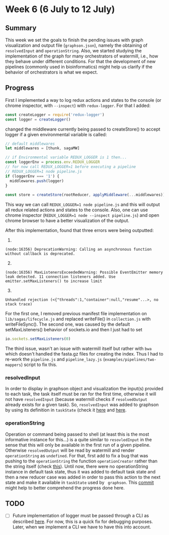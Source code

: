# Week 6 (6 July to 12 July)

## Summary

This week we set the goals to finish the pending issues with graph 
visualization and output file (`graphson.json`), namely the obtaining of 
`resolvedInput` and `operationString`. Also, we started studying the 
implementation of the graph for many orchestrators of watermill, i.e., how 
they behave under different conditions. For that the development of new 
pipelines (commonly used in bioinformatics) might help us clarify if the 
behavior of orchestrators is what we expect.

## Progress

First I implemented a way to log redux actions and states to the 
console (or chrome inspector, with `--inspect`) with `redux-logger`. For that
 I added:
 
 ```javascript
const createLogger = require('redux-logger')
const logger = createLogger()
```
changed the middleware currently being passed to createStore() to accept 
logger if a given environmental variable is called:

```javascript
// default middlewares
let middlewares = [thunk, sagaMW]

// if Environmental variable REDUX_LOGGER is 1 then...
const loggerEnv = process.env.REDUX_LOGGER
// for now call REDUX_LOGGER=1 before executing a pipeline
// REDUX_LOGGER=1 node pipeline.js
if (loggerEnv === '1') {
  middlewares.push(logger)
}
  
const store = createStore(rootReducer, applyMiddleware(...middlewares))
```

This way we can call `REDUX_LOGGER=1 node pipeline.js` and this will output 
all redux related actions and states to the console. Also, one can use chrome
 inspector (`REDUX_LOGGER=1 node --inspect pipeline.js`) and open chrome 
 browser to have a better visualization of the output.
 
After this implementation, found that three errors were being outputted:

1)
```
(node:16356) DeprecationWarning: Calling an asynchronous function without callback is deprecated.
```
2)
```
(node:16356) MaxListenersExceededWarning: Possible EventEmitter memory leak detected. 11 connection listeners added. Use emitter.setMaxListeners() to increase limit
```
3)
```
Unhandled rejection (<{"threads":1,"container":null,"resume"...>, no stack trace)
```

For the first one, I removed previous manifest file implementation on 
`lib/sagas/lifecycle.js` and replaced writeFile() in `collection.js` with 
writeFileSync().
The second one, was caused by the default setMaxListeners() behavior of 
sockets.io and then I just had to set 
```javascript
io.sockets.setMaxListeners(0)
```

The third issue, wasn't an issue with watermill itself but rather with `bwa` 
which doesn't handled the fasta.gz files for creating the index. Thus I had 
to re-work the `pipeline.js` and `pipeline_lazy.js`
(`examples/pipelines/two-mappers`) 
script to fix 
this.

### resolvedInput
 
In order to display in graphson object and visualization the input(s) provided 
to each task, the task itself must be ran for the first time, otherwise it 
will not have `resolvedInput` (because watermill checks if `resolvedOutput` 
already exists for a given task). So, `resolvedInput` was added to graphson by 
using its definition in `taskState` (check it [here](https://github.com/bionode/bionode-watermill/blob/master/lib/reducers/collection.js#L200)
and [here](https://github.com/bionode/bionode-watermill/blob/master/lib/reducers/collection.js#L125).


### operationString

Operation or command being passed to shell (at least this is the most 
informative instance for this...) is a quite similar to `resovledInput` in 
the sense that this will only be available in the first run of a given 
pipeline. Otherwise `resolvedOutput` will be read by watermill and render 
`operationString`  as `undefined`. For that, first add to fix a bug that was 
pushing to the `operationString` the function `operationCreator` rather than 
the string itself (check [this](https://github.com/bionode/bionode-watermill/commit/2be0185a1726d314892550a517a0853f90c20abc)).
Until now, there were no operationString instance in default task state, thus
 it was added to default task state and then a new reducer case was added in 
 order to pass this action to the next state and make it available in 
 `taskState` used by ` graphson`. This [commit](https://github.com/bionode/bionode-watermill/commit/f56a1abaf636ca6e4c80e4d35898e92cedef4096) 
 might help to better comprehend the progress done here.


## TODO

* [ ] Future implementation of logger must be passed through a CLI as described 
[here](https://github.com/bionode/bionode-watermill/issues/31). For now, this
is a quick fix for debugging purposes. Later, when we implement a CLI we have
 to have this into account.